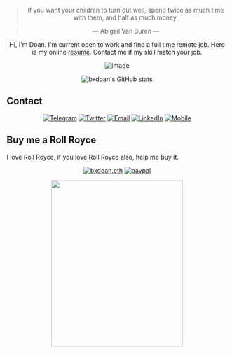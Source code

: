 <div align="center">

> If you want your children to turn out well, spend twice as much time with them, and half as much money.

> — Abigail Van Buren —

</div>

<div align="center">
Hi, I'm Doan. I'm current open to work and find a full time remote job. Here is my online <a href='https://bxdoan.github.io/resume'>resume</a>. Contact me if my skill match your job.

<p></p>

![image](https://placekeanu.com/500/300?)

![bxdoan's GitHub stats](https://github-readme-stats.vercel.app/api?username=bxdoan&show_icons=true&theme=radical)

</div>

## Contact

<div align="center">

[![Telegram](https://img.shields.io/badge/Telegram-2CA5E0?style=for-the-badge&logo=telegram&logoColor=white)](https://t.me/bxdoan)
[![Twitter](https://img.shields.io/badge/Twitter-1DA1F2?style=for-the-badge&logo=twitter&logoColor=white)](https://twitter.com/bxdoan)
[![Email](https://img.shields.io/badge/Gmail-D14836?style=for-the-badge&logo=gmail&logoColor=white)](mailto:bxdoan93@gmail.com)
[![LinkedIn](https://img.shields.io/badge/LinkedIn-0077B5?style=for-the-badge&logo=linkedin&logoColor=white)](https://www.linkedin.com/in/bxdoan/)
[![Mobile](https://img.shields.io/badge/Mobile-0077B5?style=for-the-badge&logo=mobile&logoColor=white)](tel:0904195065)

</div>

## Buy me a Roll Royce

I love Roll Royce, if you love Roll Royce also, help me buy it.
<div align="center">

[![bxdoan.eth](https://img.shields.io/badge/Ethereum-3C3C3D?style=for-the-badge&logo=Ethereum&logoColor=white)](https://etherscan.io/address/0x610322AeF748238C52E920a15Dd9A8845C9c0318)
[![paypal](	https://img.shields.io/badge/PayPal-00457C?style=for-the-badge&logo=paypal&logoColor=white)](https://paypal.me/bxdoan)

</div>

<div align="center">
<img src="https://img.vietqr.io/image/MB-0904195065-print.png" width="300" height="380"> 
</div>


<!--
**bxdoan/bxdoan** is a ✨ _special_ ✨ repository because its `README.md` (this file) appears on your GitHub profile.

Here are some ideas to get you started:

- 🔭 I’m currently working on ...
- 🌱 I’m currently learning ...
- 👯 I’m looking to collaborate on ...
- 🤔 I’m looking for help with ...
- 💬 Ask me about ...
- 📫 How to reach me: ...
- 😄 Pronouns: ...
- ⚡ Fun fact: ...
-->
